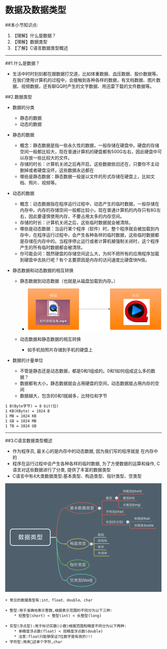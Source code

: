 # 数据及数据类型
##本小节知识点:
1. 【理解】什么是数据？
2. 【理解】数据类型
3. 【了解】C语言数据类型概述

---

##1.什么是数据？
- 生活中时时刻刻都在跟数据打交道，比如体重数据、血压数据、股价数据等。在我们使用计算机的过程中，会接触到各种各样的数据，有文档数据、图片数据、视频数据，还有聊QQ时产生的文字数据、用迅雷下载的文件数据等。

##2.数据类型
- 数据的分类
    + 静态的数据
    + 动态的数据

- 静态的数据
    + 概念：静态数据是指一些永久性的数据，一般存储在硬盘中。硬盘的存储空间一般都比较大，现在普通计算机的硬盘都有500G左右，因此硬盘中可以存放一些比较大的文件。
    + 存储的时长：计算机关闭之后再开启，这些数据依旧还在，只要你不主动删掉或者硬盘没坏，这些数据永远都在
    + 哪些是静态数据：静态数据一般是以文件的形式存储在硬盘上，比如文档、照片、视频等。

- 动态的数据
    + 概念：动态数据指在程序运行过程中，动态产生的临时数据，一般存储在内存中。内存的存储空间一般都比较小，现在普通计算机的内存只有8G左右，因此要谨慎使用内存，不要占用太多的内存空间。
    + 存储的时长：计算机关闭之后，这些临时数据就会被清除。
    + 哪些是动态数据：当运行某个程序（软件）时，整个程序就会被加载到内存中，在程序运行过程中，会产生各种各样的临时数据，这些临时数据都是存储在内存中的。当程序停止运行或者计算机被强制关闭时，这个程序产生的所有临时数据都会被清除。
    + 你可能会问：既然硬盘的存储空间这么大，为何不把所有的应用程序加载到硬盘中去执行呢？有个主要原因是内存的访问速度比硬盘快N倍。

- 静态数据和动态数据的相互转换
    + 静态数据到动态数据（也就是从磁盘加载到内存。）
        * ![](./images/jiazai.png)

    + 动态数据和静态数据的相互转换
        * 如手机拍照片存储到手机的硬盘上

- 数据的计量单位
    + 不管是静态还是动态数据，都是0和1组成的。0和1如何组成这么多的数据？
    + 数据都有大小，静态数据就会占用硬盘的空间，动态数据就占用内存的空间
    + 数据越大，包含的0和1就越多，比特位和字节
```
1 B(Byte字节) = 8 bit(位)
1 KB(KByte) = 1024 B
1 MB = 1024 KB
1 GB = 1024 MB
1 TB = 1024 GB
```
---

##3.C语言数据类型概述
- 作为程序员, 最关心的是内存中的动态数据, 因为我们写的程序就是 在内存中的
- 程序在运行过程中会产生各种各样的临时数据, 为了方便数据的运算和操作, C语言对这些数据进行了分类, 提供了丰富的数据类型
- C语言中有4大类数据类型:基本类型、构造类型、指针类型、空类型

![](./images/数据类型.png)

    + 常见的数据类型有:int、float、double、char

    + 整型:用于准确地表示整数,根据表示范围的不同分为以下三种:
        * 短整型(short) < 整型(int) < 长整型(long)

    + 实型(浮点型):用于标识实数(小数)根据范围和精度不同分为以下两种:
        * 单精度浮点数(float) < 双精度浮点数(double)
        * 注意:float只能够保证7位数字是有效的!!!
    + 字符型:用来􏰀述单个字符,char
